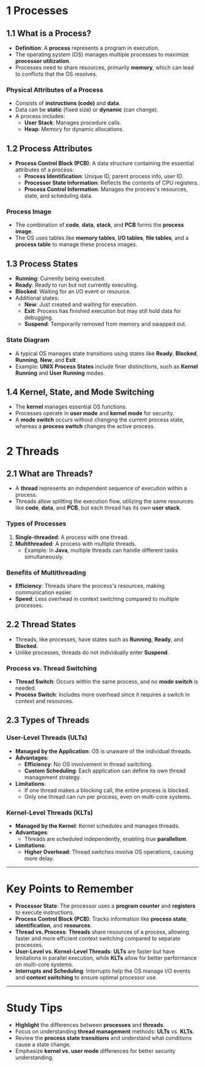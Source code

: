# 1 Processes

## 1.1 What is a Process?
- **Definition**: A **process** represents a program in execution.
- The operating system (OS) manages multiple processes to maximize **processor utilization**.
- Processes need to share resources, primarily **memory**, which can lead to conflicts that the OS resolves.

### Physical Attributes of a Process
- Consists of **instructions (code)** and **data**.
- Data can be **static** (fixed size) or **dynamic** (can change).
- A process includes:
  - **User Stack**: Manages procedure calls.
  - **Heap**: Memory for dynamic allocations.

## 1.2 Process Attributes
- **Process Control Block (PCB)**: A data structure containing the essential attributes of a process:
  - **Process Identification**: Unique ID, parent process info, user ID.
  - **Processor State Information**: Reflects the contents of CPU registers.
  - **Process Control Information**: Manages the process's resources, state, and scheduling data.

### Process Image
- The combination of **code**, **data**, **stack**, and **PCB** forms the **process image**.
- The OS uses tables like **memory tables**, **I/O tables**, **file tables**, and a **process table** to manage these process images.

## 1.3 Process States
- **Running**: Currently being executed.
- **Ready**: Ready to run but not currently executing.
- **Blocked**: Waiting for an I/O event or resource.
- Additional states:
  - **New**: Just created and waiting for execution.
  - **Exit**: Process has finished execution but may still hold data for debugging.
  - **Suspend**: Temporarily removed from memory and swapped out.

### State Diagram
- A typical OS manages state transitions using states like **Ready**, **Blocked**, **Running**, **New**, and **Exit**.
- Example: **UNIX Process States** include finer distinctions, such as **Kernel Running** and **User Running** modes.

## 1.4 Kernel, State, and Mode Switching
- The **kernel** manages essential OS functions.
- Processes operate in **user mode** and **kernel mode** for security.
- A **mode switch** occurs without changing the current process state, whereas a **process switch** changes the active process.

# 2 Threads

## 2.1 What are Threads?
- A **thread** represents an independent sequence of execution within a process.
- Threads allow splitting the execution flow, utilizing the same resources like **code**, **data**, and **PCB**, but each thread has its own **user stack**.

### Types of Processes
1. **Single-threaded**: A process with one thread.
2. **Multithreaded**: A process with multiple threads.
   - Example: In **Java**, multiple threads can handle different tasks simultaneously.

### Benefits of Multithreading
- **Efficiency**: Threads share the process's resources, making communication easier.
- **Speed**: Less overhead in context switching compared to multiple processes.

## 2.2 Thread States
- Threads, like processes, have states such as **Running**, **Ready**, and **Blocked**.
- Unlike processes, threads do not individually enter **Suspend**.

### Process vs. Thread Switching
- **Thread Switch**: Occurs within the same process, and no **mode switch** is needed.
- **Process Switch**: Includes more overhead since it requires a switch in context and resources.

## 2.3 Types of Threads
### User-Level Threads (ULTs)
- **Managed by the Application**: OS is unaware of the individual threads.
- **Advantages**:
  - **Efficiency**: No OS involvement in thread switching.
  - **Custom Scheduling**: Each application can define its own thread management strategy.
- **Limitations**:
  - If one thread makes a blocking call, the entire process is blocked.
  - Only one thread can run per process, even on multi-core systems.

### Kernel-Level Threads (KLTs)
- **Managed by the Kernel**: Kernel schedules and manages threads.
- **Advantages**:
  - Threads are scheduled independently, enabling true **parallelism**.
- **Limitations**:
  - **Higher Overhead**: Thread switches involve OS operations, causing more delay.

---

# Key Points to Remember

- **Processor State**: The processor uses a **program counter** and **registers** to execute instructions.
- **Process Control Block (PCB)**: Tracks information like **process state**, **identification**, and **resources**.
- **Thread vs. Process**: **Threads** share resources of a process, allowing faster and more efficient context switching compared to separate processes.
- **User-Level vs. Kernel-Level Threads**: **ULTs** are faster but have limitations in parallel execution, while **KLTs** allow for better performance on multi-core systems.
- **Interrupts and Scheduling**: Interrupts help the OS manage I/O events and **context switching** to ensure optimal processor use.

---

# Study Tips

- **Highlight** the differences between **processes** and **threads**.
- Focus on understanding **thread management** methods: **ULTs** vs. **KLTs**.
- Review the **process state transitions** and understand what conditions cause a state change.
- Emphasize **kernel vs. user mode** differences for better security understanding.

